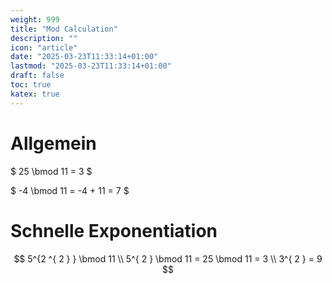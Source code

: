 ```yaml
---
weight: 999
title: "Mod Calculation"
description: ""
icon: "article"
date: "2025-03-23T11:33:14+01:00"
lastmod: "2025-03-23T11:33:14+01:00"
draft: false
toc: true
katex: true
---
```


# Allgemein

$ 25 \bmod 11 = 3 $

$ -4 \bmod 11 = -4 + 11 = 7 $


# Schnelle Exponentiation

$$ 
5^{2 ^{ 2 } } \bmod 11 \\ 
5^{ 2 } \bmod 11 = 25 \bmod 11 = 3 \\
3^{ 2 } = 9
$$
